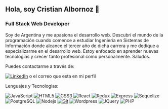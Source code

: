 ## Hola, soy Cristian Albornoz 👋
### Full Stack Web Developer

Soy de Argentina y me apasiona el desarrollo web. Descubrí el mundo de la programación cuando comence a estudiar Ingeniería en Sistemas de Información donde alcance el tercer año de dicha carrera y me dedique a especializarme en el desarrollo web. Estoy enfocado en aprender nuevas tecnologías y crecer tanto profesional como personalmente. Saludos.

Puedes contactarme a través de:

[![LinkedIn](https://img.shields.io/badge/-LINKEDIN-0077B5?style=for-the-badge&logo=linkedin&logoColor=white)](https://www.linkedin.com/in/cristian-gabriel-albornoz-06bb07238/) o el correo que esta en mi perfil

Lenguajes y Tecnologias:

![JavaScript](https://img.shields.io/badge/-JavaScript-000000?style=flat&logo=javascript)
![HTML5](https://img.shields.io/badge/-HTML5-000000?style=flat&logo=html5)
![CSS3](https://img.shields.io/badge/-CSS3-000000?style=flat-square&logo=css3)
![React](https://img.shields.io/badge/-React-000000?style=flat-square&logo=react)
![Redux](https://img.shields.io/badge/-Redux-000000?style=flat-square&logo=redux)
![Express](https://img.shields.io/badge/-Express-black?style=flat-square&logo=express)
![Sequelize](https://img.shields.io/badge/-Sequelize-black?style=flat-square&logo=sequelize)
![PostgreSQL](https://img.shields.io/badge/-PostgreSQL-000000?style=flat-square&logo=postgresql)
![Nodejs](https://img.shields.io/badge/-Nodejs-black?style=flat-square&logo=Node.js)
[![Git](https://img.shields.io/badge/-Git-black?style=flat-square&logo=git&link=https://github.com/LuizCarlosAbbott/)](https://github.com/LuizCarlosAbbott/)
![Wordpress](https://img.shields.io/badge/-Wordpress-000000?style=flat&logo=wordpress)
![JQuery](https://img.shields.io/badge/-Jquery-000000?style=flat&logo=jquery)
![PHP](https://img.shields.io/badge/-PHP-000000?style=flat&logo=php)
<!--
**cris-al/cris-al** is a ✨ _special_ ✨ repository because its `README.md` (this file) appears on your GitHub profile.

Here are some ideas to get you started:

- 🔭 I’m currently working on ...
- 🌱 I’m currently learning ...
- 👯 I’m looking to collaborate on ...
- 🤔 I’m looking for help with ...
- 💬 Ask me about ...
- 📫 How to reach me: ...
- 😄 Pronouns: ...
- ⚡ Fun fact: ...
-->

